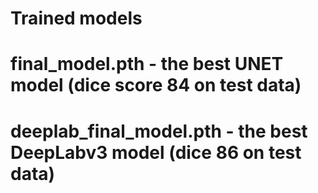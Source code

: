 # Trained models
# final_model.pth - the best UNET model (dice score 84 on test data)
# deeplab_final_model.pth - the best DeepLabv3 model (dice 86 on test data)
